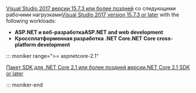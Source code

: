 <span data-ttu-id="b5c21-101">[Visual Studio 2017 версии 15.7.3 или более поздней](https://visualstudio.microsoft.com/downloads/) со следующими рабочими нагрузками</span><span class="sxs-lookup"><span data-stu-id="b5c21-101">[Visual Studio 2017 version 15.7.3 or later](https://visualstudio.microsoft.com/downloads/) with the following workloads:</span></span>

* <span data-ttu-id="b5c21-102">**ASP.NET и веб-разработка**</span><span class="sxs-lookup"><span data-stu-id="b5c21-102">**ASP.NET and web development**</span></span>
* <span data-ttu-id="b5c21-103">**Кроссплатформенная разработка .NET Core**</span><span class="sxs-lookup"><span data-stu-id="b5c21-103">**.NET Core cross-platform development**</span></span>

::: moniker range=">= aspnetcore-2.1"

[<span data-ttu-id="b5c21-104">Пакет SDK для .NET Core 2.1 или более поздней версии</span><span class="sxs-lookup"><span data-stu-id="b5c21-104">.NET Core 2.1 SDK or later</span></span>](https://www.microsoft.com/net/download/windows)

::: moniker-end
